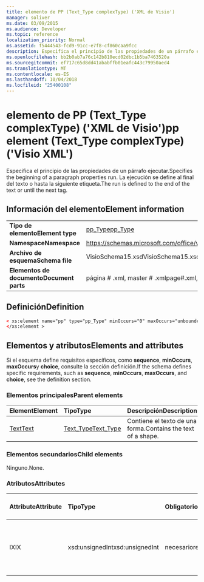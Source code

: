 ```yaml
---
title: elemento de PP (Text_Type complexType) ('XML de Visio')
manager: soliver
ms.date: 03/09/2015
ms.audience: Developer
ms.topic: reference
localization_priority: Normal
ms.assetid: f5444543-fcd9-91cc-e7f8-cf860caa9fcc
description: Especifica el principio de las propiedades de un párrafo ejecutar. La ejecución se define al final del texto o hasta la siguiente etiqueta.
ms.openlocfilehash: bb2b0ab7a76c142b810ecd02dbc1b5ba7463520a
ms.sourcegitcommit: ef717c65d8dd41ababffb01eafc443c79950aed4
ms.translationtype: MT
ms.contentlocale: es-ES
ms.lasthandoff: 10/04/2018
ms.locfileid: "25400108"
---
```

# <a name="pp-element-texttype-complextype-visio-xml"></a><span data-ttu-id="a4dc3-104">elemento de PP (Text_Type complexType) ('XML de Visio')</span><span class="sxs-lookup"><span data-stu-id="a4dc3-104">pp element (Text_Type complexType) ('Visio XML')</span></span>

<span data-ttu-id="a4dc3-105">Especifica el principio de las propiedades de un párrafo ejecutar.</span><span class="sxs-lookup"><span data-stu-id="a4dc3-105">Specifies the beginning of a paragraph properties run.</span></span> <span data-ttu-id="a4dc3-106">La ejecución se define al final del texto o hasta la siguiente etiqueta.</span><span class="sxs-lookup"><span data-stu-id="a4dc3-106">The run is defined to the end of the text or until the next tag.</span></span>
  
## <a name="element-information"></a><span data-ttu-id="a4dc3-107">Información del elemento</span><span class="sxs-lookup"><span data-stu-id="a4dc3-107">Element information</span></span>

|||
|:-----|:-----|
|<span data-ttu-id="a4dc3-108">**Tipo de elemento**</span><span class="sxs-lookup"><span data-stu-id="a4dc3-108">**Element type**</span></span> <br/> |[<span data-ttu-id="a4dc3-109">pp_Type</span><span class="sxs-lookup"><span data-stu-id="a4dc3-109">pp_Type</span></span>](pp_type-complextypevisio-xml.md) <br/> |
|<span data-ttu-id="a4dc3-110">**Namespace**</span><span class="sxs-lookup"><span data-stu-id="a4dc3-110">**Namespace**</span></span> <br/> |https://schemas.microsoft.com/office/visio/2012/main  <br/> |
|<span data-ttu-id="a4dc3-111">**Archivo de esquema**</span><span class="sxs-lookup"><span data-stu-id="a4dc3-111">**Schema file**</span></span> <br/> |<span data-ttu-id="a4dc3-112">VisioSchema15.xsd</span><span class="sxs-lookup"><span data-stu-id="a4dc3-112">VisioSchema15.xsd</span></span>  <br/> |
|<span data-ttu-id="a4dc3-113">**Elementos de documento**</span><span class="sxs-lookup"><span data-stu-id="a4dc3-113">**Document parts**</span></span> <br/> |<span data-ttu-id="a4dc3-114">página # .xml, master # .xml</span><span class="sxs-lookup"><span data-stu-id="a4dc3-114">page#.xml, master#.xml</span></span>  <br/> |
   
## <a name="definition"></a><span data-ttu-id="a4dc3-115">Definición</span><span class="sxs-lookup"><span data-stu-id="a4dc3-115">Definition</span></span>

```XML
< xs:element name="pp" type="pp_Type" minOccurs="0" maxOccurs="unbounded" >
</xs:element >
```

## <a name="elements-and-attributes"></a><span data-ttu-id="a4dc3-116">Elementos y atributos</span><span class="sxs-lookup"><span data-stu-id="a4dc3-116">Elements and attributes</span></span>

<span data-ttu-id="a4dc3-117">Si el esquema define requisitos específicos, como **sequence**, **minOccurs**, **maxOccurs**y **choice**, consulte la sección definición.</span><span class="sxs-lookup"><span data-stu-id="a4dc3-117">If the schema defines specific requirements, such as **sequence**, **minOccurs**, **maxOccurs**, and **choice**, see the definition section.</span></span> 
  
### <a name="parent-elements"></a><span data-ttu-id="a4dc3-118">Elementos principales</span><span class="sxs-lookup"><span data-stu-id="a4dc3-118">Parent elements</span></span>

|<span data-ttu-id="a4dc3-119">**Element**</span><span class="sxs-lookup"><span data-stu-id="a4dc3-119">**Element**</span></span>|<span data-ttu-id="a4dc3-120">**Tipo**</span><span class="sxs-lookup"><span data-stu-id="a4dc3-120">**Type**</span></span>|<span data-ttu-id="a4dc3-121">**Descripción**</span><span class="sxs-lookup"><span data-stu-id="a4dc3-121">**Description**</span></span>|
|:-----|:-----|:-----|
|[<span data-ttu-id="a4dc3-122">Text</span><span class="sxs-lookup"><span data-stu-id="a4dc3-122">Text</span></span>](text-element-shapesheet_type-complextypevisio-xml.md) <br/> |[<span data-ttu-id="a4dc3-123">Text_Type</span><span class="sxs-lookup"><span data-stu-id="a4dc3-123">Text_Type</span></span>](text_type-complextypevisio-xml.md) <br/> |<span data-ttu-id="a4dc3-124">Contiene el texto de una forma.</span><span class="sxs-lookup"><span data-stu-id="a4dc3-124">Contains the text of a shape.</span></span>  <br/> |
   
### <a name="child-elements"></a><span data-ttu-id="a4dc3-125">Elementos secundarios</span><span class="sxs-lookup"><span data-stu-id="a4dc3-125">Child elements</span></span>

<span data-ttu-id="a4dc3-126">Ninguno.</span><span class="sxs-lookup"><span data-stu-id="a4dc3-126">None.</span></span>
  
### <a name="attributes"></a><span data-ttu-id="a4dc3-127">Atributos</span><span class="sxs-lookup"><span data-stu-id="a4dc3-127">Attributes</span></span>

|<span data-ttu-id="a4dc3-128">**Attribute**</span><span class="sxs-lookup"><span data-stu-id="a4dc3-128">**Attribute**</span></span>|<span data-ttu-id="a4dc3-129">**Tipo**</span><span class="sxs-lookup"><span data-stu-id="a4dc3-129">**Type**</span></span>|<span data-ttu-id="a4dc3-130">**Obligatorio**</span><span class="sxs-lookup"><span data-stu-id="a4dc3-130">**Required**</span></span>|<span data-ttu-id="a4dc3-131">**Descripción**</span><span class="sxs-lookup"><span data-stu-id="a4dc3-131">**Description**</span></span>|<span data-ttu-id="a4dc3-132">**Valores posibles**</span><span class="sxs-lookup"><span data-stu-id="a4dc3-132">**Possible values**</span></span>|
|:-----|:-----|:-----|:-----|:-----|
|<span data-ttu-id="a4dc3-133">IX</span><span class="sxs-lookup"><span data-stu-id="a4dc3-133">IX</span></span>  <br/> |<span data-ttu-id="a4dc3-134">xsd:unsignedInt</span><span class="sxs-lookup"><span data-stu-id="a4dc3-134">xsd:unsignedInt</span></span>  <br/> |<span data-ttu-id="a4dc3-135">necesario</span><span class="sxs-lookup"><span data-stu-id="a4dc3-135">required</span></span>  <br/> |<span data-ttu-id="a4dc3-136">El índice del elemento **Para** que especifica el formato aplicado a esta ejecución.</span><span class="sxs-lookup"><span data-stu-id="a4dc3-136">The index of the **Para** element that specifies the formatting applied to this run.</span></span>  <br/> |<span data-ttu-id="a4dc3-137">Valores del tipo xsd:unsignedInt.</span><span class="sxs-lookup"><span data-stu-id="a4dc3-137">Values of the xsd:unsignedInt type.</span></span>  <br/> |
   

